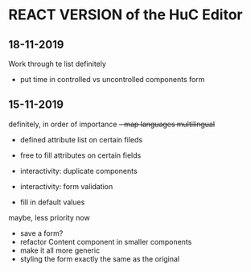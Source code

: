 # REACT VERSION of the HuC Editor

## 18-11-2019
Work through te list
definitely
- put time in controlled vs uncontrolled components form



## 15-11-2019

definitely, in order of importance
~~- map languages multilingual~~
- defined attribute list on certain fileds
- free to fill attributes on certain fields
- interactivity: duplicate components
- interactivity: form validation

- fill in default values

maybe, less priority now
- save a form?
- refactor Content component in smaller components
- make it all more generic
- styling the form exactly the same as the original
